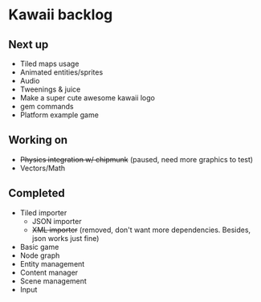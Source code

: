 # Kawaii backlog

## Next up
* Tiled maps usage
* Animated entities/sprites
* Audio
* Tweenings & juice
* Make a super cute awesome kawaii logo
* gem commands
* Platform example game

## Working on
* <del>Physics integration w/ chipmunk</del> (paused, need more graphics to test)
* Vectors/Math

## Completed
* Tiled importer
	* JSON importer
	* <del>XML importer</del> (removed, don't want more dependencies. Besides, json works just fine)
* Basic game
* Node graph
* Entity management
* Content manager
* Scene management
* Input